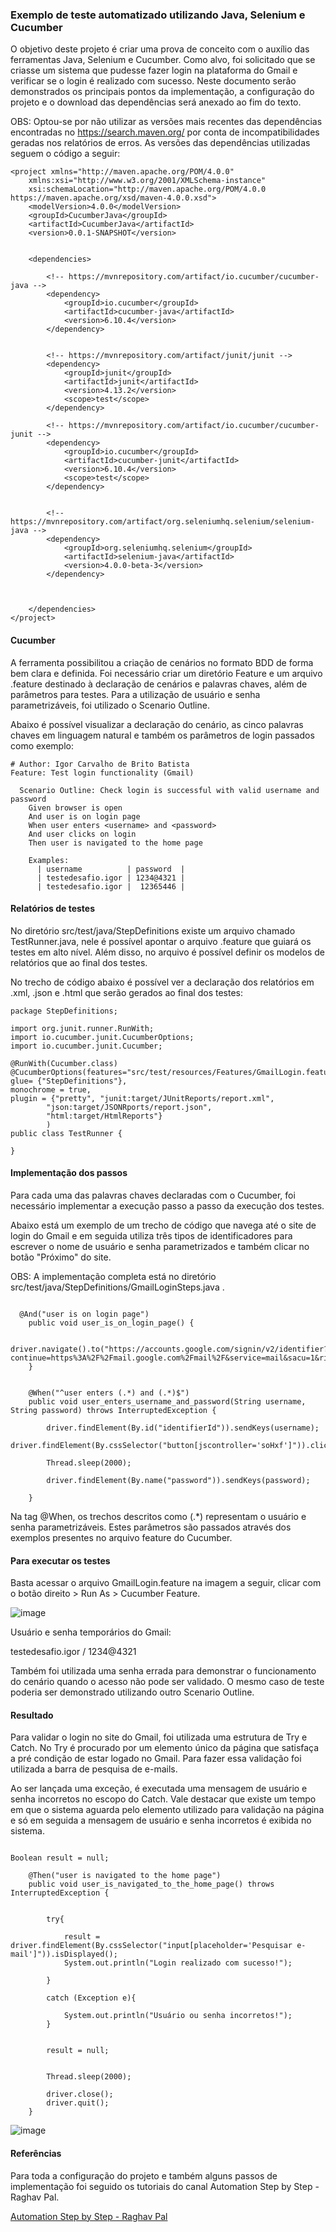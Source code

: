 ### Exemplo de teste automatizado utilizando Java, Selenium e Cucumber

O objetivo deste projeto é criar uma prova de conceito com o auxílio das ferramentas Java, Selenium e Cucumber. 
Como alvo, foi solicitado que se criasse um sistema que pudesse fazer login na plataforma do Gmail e verificar se o login é realizado com sucesso. Neste documento serão
demonstrados os principais pontos da implementação, a configuração do projeto e o download das dependências será anexado ao fim do texto.

OBS: Optou-se por não utilizar as versões mais recentes das dependências encontradas no https://search.maven.org/ por conta de incompatibilidades geradas nos relatórios de erros. 
As versões das dependências utilizadas seguem o código a seguir: 

~~~
<project xmlns="http://maven.apache.org/POM/4.0.0"
	xmlns:xsi="http://www.w3.org/2001/XMLSchema-instance"
	xsi:schemaLocation="http://maven.apache.org/POM/4.0.0 https://maven.apache.org/xsd/maven-4.0.0.xsd">
	<modelVersion>4.0.0</modelVersion>
	<groupId>CucumberJava</groupId>
	<artifactId>CucumberJava</artifactId>
	<version>0.0.1-SNAPSHOT</version>


	<dependencies>

		<!-- https://mvnrepository.com/artifact/io.cucumber/cucumber-java -->
		<dependency>
			<groupId>io.cucumber</groupId>
			<artifactId>cucumber-java</artifactId>
			<version>6.10.4</version>
		</dependency>


		<!-- https://mvnrepository.com/artifact/junit/junit -->
		<dependency>
			<groupId>junit</groupId>
			<artifactId>junit</artifactId>
			<version>4.13.2</version>
			<scope>test</scope>
		</dependency>

		<!-- https://mvnrepository.com/artifact/io.cucumber/cucumber-junit -->
		<dependency>
			<groupId>io.cucumber</groupId>
			<artifactId>cucumber-junit</artifactId>
			<version>6.10.4</version>
			<scope>test</scope>
		</dependency>


		<!-- https://mvnrepository.com/artifact/org.seleniumhq.selenium/selenium-java -->
		<dependency>
			<groupId>org.seleniumhq.selenium</groupId>
			<artifactId>selenium-java</artifactId>
			<version>4.0.0-beta-3</version>
		</dependency>



	</dependencies>
</project>

~~~ 

#### Cucumber
A ferramenta possibilitou a criação de cenários no formato BDD de forma bem clara e definida. 
Foi necessário criar um diretório Feature e um arquivo .feature destinado à declaração de cenários e palavras chaves, além de parâmetros para testes.
Para a utilização de usuário e senha parametrizáveis, foi utilizado o Scenario Outline.

Abaixo é possível visualizar a declaração do cenário, as cinco palavras chaves em linguagem natural e também os parâmetros de login passados como exemplo:
~~~
# Author: Igor Carvalho de Brito Batista
Feature: Test login functionality (Gmail)

  Scenario Outline: Check login is successful with valid username and password
    Given browser is open
    And user is on login page
    When user enters <username> and <password>
    And user clicks on login
    Then user is navigated to the home page

    Examples: 
      | username          | password  |
      | testedesafio.igor | 1234@4321 |
      | testedesafio.igor |  12365446 |

~~~
#### Relatórios de testes
No diretório src/test/java/StepDefinitions existe um arquivo chamado TestRunner.java, nele é possível apontar o
arquivo .feature que guiará os testes em alto nível. Além disso, no arquivo é possível definir os modelos de relatórios que 
ao final dos testes. 

No trecho de código abaixo é possível ver a declaração dos relatórios em .xml, .json e .html que serão gerados ao final dos testes:
~~~
package StepDefinitions;

import org.junit.runner.RunWith;
import io.cucumber.junit.CucumberOptions;
import io.cucumber.junit.Cucumber;

@RunWith(Cucumber.class)
@CucumberOptions(features="src/test/resources/Features/GmailLogin.feature", glue= {"StepDefinitions"},
monochrome = true,
plugin = {"pretty", "junit:target/JUnitReports/report.xml",
		"json:target/JSONRports/report.json",
		"html:target/HtmlReports"}
		)
public class TestRunner {

}
~~~ 

#### Implementação dos passos
Para cada uma das palavras chaves declaradas com o Cucumber, foi necessário implementar a execução passo a passo da execução
dos testes.

Abaixo está um exemplo de um trecho de código que navega até o site de login do Gmail e em seguida utiliza três tipos de 
identificadores para escrever o nome de usuário e senha parametrizados e também clicar no botão "Próximo" do site.

OBS: A implementação completa está no diretório src/test/java/StepDefinitions/GmailLoginSteps.java .

~~~

  @And("user is on login page")
	public void user_is_on_login_page() {
			
		driver.navigate().to("https://accounts.google.com/signin/v2/identifier?continue=https%3A%2F%2Fmail.google.com%2Fmail%2F&service=mail&sacu=1&rip=1&flowName=GlifWebSignIn&flowEntry=ServiceLogin");
	}
		

	@When("^user enters (.*) and (.*)$")
	public void user_enters_username_and_password(String username, String password) throws InterruptedException {
		
		driver.findElement(By.id("identifierId")).sendKeys(username);
		driver.findElement(By.cssSelector("button[jscontroller='soHxf']")).click();
		
		Thread.sleep(2000);
		
		driver.findElement(By.name("password")).sendKeys(password);
		
	}

~~~ 

Na tag @When, os trechos descritos como (.*) representam o usuário e senha parametrizáveis. Estes parâmetros são passados através 
dos exemplos presentes no arquivo feature do Cucumber.

#### Para executar os testes 

Basta acessar o arquivo GmailLogin.feature na imagem a seguir, clicar com o botão direito > Run As > Cucumber Feature.

![image](https://user-images.githubusercontent.com/37213793/119058317-86aa1280-b9a4-11eb-93e8-c61ffea3395e.png)

Usuário e senha temporários do Gmail:

testedesafio.igor / 1234@4321

Também foi utilizada uma senha errada para demonstrar o funcionamento do cenário quando o acesso não pode ser validado. O mesmo caso de teste poderia ser demonstrado utilizando outro Scenario Outline.


#### Resultado
Para validar o login no site do Gmail, foi utilizada uma estrutura de Try e Catch. No Try é procurado por um elemento único da página
que satisfaça a pré condição de estar logado no Gmail. Para fazer essa validação foi utilizada a barra de pesquisa de e-mails.

Ao ser lançada uma exceção, é executada uma mensagem de usuário e senha incorretos no escopo do Catch. Vale destacar que 
existe um tempo em que o sistema aguarda pelo elemento utilizado para validação na página e só em seguida a mensagem de usuário e senha incorretos 
é exibida no sistema.

~~~

Boolean result = null;

	@Then("user is navigated to the home page")
	public void user_is_navigated_to_the_home_page() throws InterruptedException {
		

		try{
			
			result = driver.findElement(By.cssSelector("input[placeholder='Pesquisar e-mail']")).isDisplayed();
			System.out.println("Login realizado com sucesso!");
			
		}
		
		catch (Exception e){
			
			System.out.println("Usuário ou senha incorretos!");
		}
	
		
		result = null;
			
		
		Thread.sleep(2000);
		
		driver.close();
		driver.quit();
	}

~~~ 


![image](https://user-images.githubusercontent.com/37213793/119055500-85c2b200-b99f-11eb-8a43-0d5094208406.png)


#### Referências
Para toda a configuração do projeto e também alguns passos de implementação foi seguido os tutoriais do canal Automation Step by Step - Raghav Pal.

<a href="https://www.youtube.com/watch?v=4e9vhX7ZuCw&ab_channel=AutomationStepbyStep-RaghavPal" title="Clicando aqui é possível ter acesso ao primeiro vídeo.">Automation Step by Step - Raghav Pal</a>



